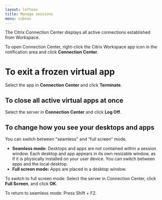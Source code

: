 ```yaml
---
layout: leftnav
title: Manage sessions
menu: subnav
---
```


The Citrix Connection Center displays all active connections established from Workspace.

To open Connection Center, right-click the Citrix Workspace app icon in the notification area and click **Connection Center**.

# To exit a frozen virtual app

Select the app in **Connection Center** and click **Terminate**.

## To close all active virtual apps at once

Select the server in **Connection Center** and click **Log Off**.

## To change how you see your desktops and apps

You can switch between "seamless" and “full screen” mode.

*  **Seamless mode:** Desktops and apps are not contained within a session window. Each desktop and app appears in its own resizable window, as if it is physically installed on your user device. You can switch between apps and the local desktop.
*  **Full screen mode:** Apps are placed in a desktop window.

To switch to full screen mode: Select the server in Connection Center, click **Full Screen**, and click **OK**.

To return to seamless mode: Press Shift + F2.
